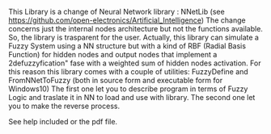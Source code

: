 This Library is a change of Neural Network library : NNetLib (see https://github.com/open-electronics/Artificial_Intelligence)
The change concerns just the internal nodes architecture but not the functions available. So, the library is trasparent for the user.
Actually, this library can simulate a Fuzzy System using a NN structure but with a kind of RBF (Radial Basis Function) for hidden nodes and output nodes that implement a 2defuzzyfication" fase with a weighted sum of hidden nodes activation.
For this reason this library comes with a couple of utilities: FuzzyDefine and FromNNetToFuzzy (both in source form and executable form for Windows10)
The first one let you to describe program in terms of Fuzzy Logic and traslate it in NN to load and use with library.
The second one let you to make the reverse process.

See help included or the pdf file.
